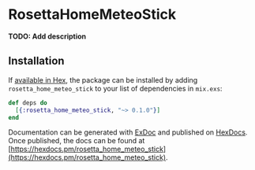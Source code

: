 # RosettaHomeMeteoStick

**TODO: Add description**

## Installation

If [available in Hex](https://hex.pm/docs/publish), the package can be installed
by adding `rosetta_home_meteo_stick` to your list of dependencies in `mix.exs`:

```elixir
def deps do
  [{:rosetta_home_meteo_stick, "~> 0.1.0"}]
end
```

Documentation can be generated with [ExDoc](https://github.com/elixir-lang/ex_doc)
and published on [HexDocs](https://hexdocs.pm). Once published, the docs can
be found at [https://hexdocs.pm/rosetta_home_meteo_stick](https://hexdocs.pm/rosetta_home_meteo_stick).

